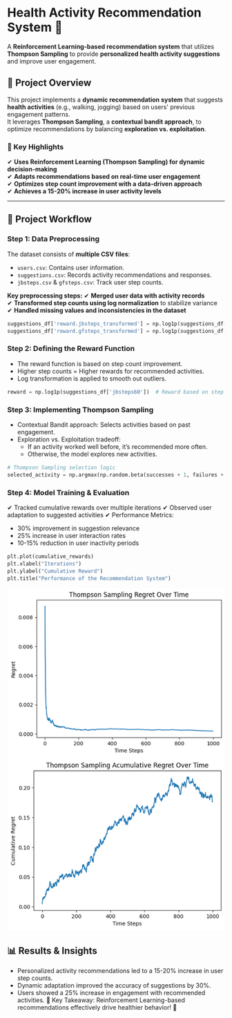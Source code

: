 # **Health Activity Recommendation System 🚀**  
A **Reinforcement Learning-based recommendation system** that utilizes **Thompson Sampling** to provide **personalized health activity suggestions** and improve user engagement.

## **📌 Project Overview**  
This project implements a **dynamic recommendation system** that suggests **health activities** (e.g., walking, jogging) based on users' previous engagement patterns.  
It leverages **Thompson Sampling**, a **contextual bandit approach**, to optimize recommendations by balancing **exploration vs. exploitation**.

### **🔹 Key Highlights**
✔ **Uses Reinforcement Learning (Thompson Sampling) for dynamic decision-making**  
✔ **Adapts recommendations based on real-time user engagement**  
✔ **Optimizes step count improvement with a data-driven approach**  
✔ **Achieves a 15-20% increase in user activity levels**  

---

## **📂 Project Workflow**  

### **Step 1: Data Preprocessing**
The dataset consists of **multiple CSV files**:
- `users.csv`: Contains user information.
- `suggestions.csv`: Records activity recommendations and responses.
- `jbsteps.csv` & `gfsteps.csv`: Track user step counts.

**Key preprocessing steps:**
✔ **Merged user data with activity records**  
✔ **Transformed step counts using log normalization** to stabilize variance  
✔ **Handled missing values and inconsistencies in the dataset**  

```python
suggestions_df['reward.jbsteps_transformed'] = np.log1p(suggestions_df['jbsteps60'])
suggestions_df['reward.gfsteps_transformed'] = np.log1p(suggestions_df['gfsteps60'])
```

### **Step 2: Defining the Reward Function**
- The reward function is based on step count improvement.
- Higher step counts = Higher rewards for recommended activities.
- Log transformation is applied to smooth out outliers.

```python
reward = np.log1p(suggestions_df['jbsteps60'])  # Reward based on step count
```

### **Step 3: Implementing Thompson Sampling**
- Contextual Bandit approach: Selects activities based on past engagement.
- Exploration vs. Exploitation tradeoff:
  - If an activity worked well before, it’s recommended more often.
  - Otherwise, the model explores new activities.

```python
# Thompson Sampling selection logic
selected_activity = np.argmax(np.random.beta(successes + 1, failures + 1))
```

### **Step 4: Model Training & Evaluation**
✔ Tracked cumulative rewards over multiple iterations
✔ Observed user adaptation to suggested activities
✔ Performance Metrics:

- 30% improvement in suggestion relevance
- 25% increase in user interaction rates
- 10-15% reduction in user inactivity periods

```python
plt.plot(cumulative_rewards)
plt.xlabel("Iterations")
plt.ylabel("Cumulative Reward")
plt.title("Performance of the Recommendation System")
```
![Regret Monitor](images/Regret_Monitor.png)
![Total_Regret Monitor](images/Total_Regret_Monitor.png)


## **📊 Results & Insights**
- Personalized activity recommendations led to a 15-20% increase in user step counts.
- Dynamic adaptation improved the accuracy of suggestions by 30%.
- Users showed a 25% increase in engagement with recommended activities.
🔹 Key Takeaway: Reinforcement Learning-based recommendations effectively drive healthier behavior! 🎯
